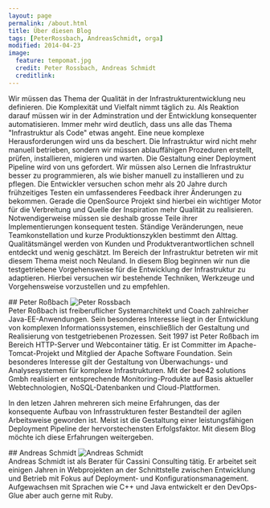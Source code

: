 ```yaml
---
layout: page
permalink: /about.html
title: Über diesen Blog
tags: [PeterRossbach, AndreasSchmidt, orga]
modified: 2014-04-23
image:
  feature: tempomat.jpg
  credit: Peter Rossbach, Andreas Schmidt
  creditlink: 
---
```

Wir müssen das Thema der Qualität in der Infrastrukturentwicklung neu definieren.
Die Komplexität und Vielfalt nimmt täglich zu. Als Reaktion darauf müssen wir in der Adminstration und der Entwicklung
konsequenter automatisieren. Immer mehr wird deutlich, dass uns alle das Thema "Infrastruktur als Code" etwas angeht.
Eine neue komplexe Herausforderungen wird uns da beschert. Die Infrastruktur wird nicht mehr manuell betrieben, sondern wir müssen ablauffähigen Prozeduren erstellt, prüfen, installieren, migieren und warten. Die Gestaltung einer Deployment Pipeline wird
von uns gefordert. Wir müssen also Lernen die Infrastruktur besser zu programmieren, als wie bisher manuell zu installieren und zu pflegen. Die Entwickler versuchen schon mehr als 20 Jahre durch frühzeitiges Testen ein umfassenderes Feedback ihrer Änderungen zu bekommen. Gerade die OpenSource Projekt sind hierbei ein wichtiger Motor für die Verbreitung und Quelle der Inspiration mehr Qualität zu realisieren. Notwendigerweise müssen sie deshalb grosse Teile ihrer Implementierungen konsequent testen. Ständige Veränderungen, neue Teamkonstellation und
kurze Produktionszyklen bestimmt den Alttag. Qualitätsmängel werden von Kunden und Produktverantwortlichen schnell entdeckt und wenig geschätzt. Im Bereich der Infrastruktur betreten wir mit diesem Thema meist noch Neuland. In diesem Blog beginnen wir nun die testgetriebene Vorgehensweise für die Entwicklung der Infrastruktur zu adaptieren. Hierbei versuchen wir bestehende Techniken, Werkzeuge und Vorgehensweise vorzustellen und zu empfehlen.

<div class="clearfix"></div>
## Peter Roßbach
<img src="{{ site.url }}/assets/media/peter_rossbach_small.png" class="img-responsive img-rounded pull-left" alt="Peter Rossbach">
<div class="center-block">
Peter Roßbach ist freiberuflicher Systemarchitekt und Coach zahlreicher Java-EE-Anwendungen. Sein besonderes Interesse liegt in der Entwicklung von komplexen Informationssystemen, einschließlich der Gestaltung und Realisierung von testgetriebenen Prozessen. Seit 1997 ist Peter Roßbach im Bereich HTTP-Server und Webcontainer tätig. Er ist Committer im Apache-Tomcat-Projekt und Mitglied der Apache Software Foundation. Sein besonderes Interesse gilt der Gestaltung von Überwachungs- und Analysesystemen für komplexe Infrastrukturen. Mit der bee42 solutions Gmbh realisiert er entsprechende Monitoring-Produkte auf Basis aktueller Webtechnologien, NoSQL-Datenbanken und Cloud-Plattformen.

In den letzen Jahren mehreren sich meine Erfahrungen, das der konsequente Aufbau von Infrasstrukturen fester Bestandteil der agilen Arbeitsweise geworden ist. Meist ist die Gestaltung einer leistungsfähigen Deployment Pipeline der hervorstechensten Erfolgsfaktor. Mit diesem Blog möchte ich diese Erfahrungen weitergeben.
</div>
<div class="clearfix"></div>
## Andreas Schmidt
<img src="{{ site.url }}/assets/media/andreas_schmidt_small.png" class="img-responsive img-rounded pull-left" alt="Andreas Schmidt">
<div class="center-block">
Andreas Schmidt ist als Berater für Cassini Consulting tätig. Er arbeitet seit einigen Jahren in Webprojekten an der Schnittstelle zwischen Entwicklung und Betrieb mit Fokus auf Deployment- und Konfigurationsmanagement. Aufgewachsen mit Sprachen wie C++ und Java entwickelt er den DevOps-Glue  aber auch gerne mit Ruby.
</div>
<div class="clearfix"></div>
